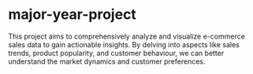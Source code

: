 # major-year-project
This project aims to comprehensively analyze and visualize e-commerce sales data to gain actionable insights. By delving into aspects like sales trends, product popularity, and customer behaviour, we can better understand the market dynamics and customer preferences.
